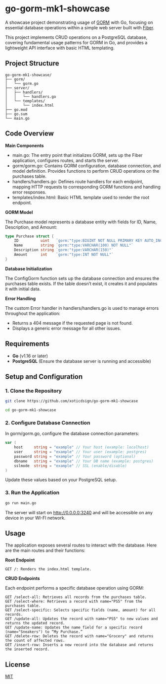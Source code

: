 # go-gorm-mk1-showcase

A showcase project demonstrating usage of [GORM](https://gorm.io/) with Go, focusing on essential database operations within a simple web server built with [Fiber](https://gofiber.io/).

This project implements CRUD operations on a PostgreSQL database, covering fundamental usage patterns for GORM in Go, and provides a lightweight API interface with basic HTML templating.

## Project Structure

```
go-gorm-mk1-showcase/
├── gorm/
│   └── gorm.go
├── server/
│   ├── handlers/
│   │   └── handlers.go
│   └── templates/
│       └── index.html
├── go.mod
├── go.sum
└── main.go
```

## Code Overview

**Main Components**

- main.go: The entry point that initializes GORM, sets up the Fiber application, configures routes, and starts the server.
- gorm/gorm.go: Contains GORM configuration, database connection, and model definition. Provides functions to perform CRUD operations on the purchases table.
- handlers/handlers.go: Defines route handlers for each endpoint, mapping HTTP requests to corresponding GORM functions and handling error responses.
- templates/index.html: Basic HTML template used to render the root endpoint.

**GORM Model**

The Purchase model represents a database entity with fields for ID, Name, Description, and Amount:

```go
type Purchase struct {
    ID          uint   `gorm:"type:BIGINT NOT NULL PRIMARY KEY AUTO_INCREMENT"`
    Name        string `gorm:"type:VARCHAR(100) NOT NULL"`
    Description string `gorm:"type:VARCHAR(150)"`
    Amount      int    `gorm:"type:INT NOT NULL"`
}
```

**Database Initialization**

The ConfigGorm function sets up the database connection and ensures the purchases table exists. If the table doesn’t exist, it creates it and populates it with initial data.

**Error Handling**

The custom Error handler in handlers/handlers.go is used to manage errors throughout the application:
- Returns a 404 message if the requested page is not found.
- Displays a generic error message for all other issues.

## Requirements

- **Go** (v1.16 or later)
- **PostgreSQL** (Ensure the database server is running and accessible)

## Setup and Configuration

### 1. Clone the Repository

```bash
git clone https://github.com/xoticdsign/go-gorm-mk1-showcase
```

```bash
cd go-gorm-mk1-showcase
```

### 2. Configure Database Connection

In gorm/gorm.go, configure the database connection parameters:

```go
var (
    host     string = "example" // Your host (example: localhost)
    user     string = "example" // Your user (example: postgres)
    password string = "example" // Your password (optional)
    dbname   string = "example" // Your DB name (example: postgres)
    sslmode  string = "example" // SSL (enable/disable)
)
```

Update these values based on your PostgreSQL setup.

### 3. Run the Application

```bash
go run main.go
```

The server will start on http://0.0.0.0:3240 and will be accessible on any device in your WI-FI network.

## Usage

The application exposes several routes to interact with the database. Here are the main routes and their functions:

**Root Endpoint**

```
GET /: Renders the index.html template.
```

**CRUD Endpoints**

Each endpoint performs a specific database operation using GORM:

```
GET /select-all: Retrieves all records from the purchases table.
GET /select-where: Retrieves a record with name="PS5" from the purchases table.
GET /select-specific: Selects specific fields (name, amount) for all records.
GET /update-all: Updates the record with name="PS5" to new values and returns the updated record.
GET /update-name: Updates the name field for a specific record (name="Sneakers") to “My Purchase.”
GET /delete-row: Deletes the record with name="Grocery" and returns the count of affected rows.
GET /insert-row: Inserts a new record into the database and returns the inserted record.
```

## License

[MIT]()
